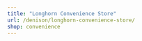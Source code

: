 ```yaml
---
title: "Longhorn Convenience Store"
url: /denison/longhorn-convenience-store/
shop: convenience
---
```

